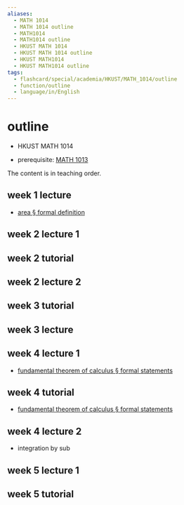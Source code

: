 ```yaml
---
aliases:
  - MATH 1014
  - MATH 1014 outline
  - MATH1014
  - MATH1014 outline
  - HKUST MATH 1014
  - HKUST MATH 1014 outline
  - HKUST MATH1014
  - HKUST MATH1014 outline
tags:
  - flashcard/special/academia/HKUST/MATH_1014/outline
  - function/outline
  - language/in/English
---
```


# outline

- HKUST MATH 1014

- prerequisite: [MATH 1013](../MATH%201013/outline.md)

The content is in teaching order.

## week 1 lecture

- [area § formal definition](../../../../general/area.md#formal%20definition)

## week 2 lecture 1

## week 2 tutorial

## week 2 lecture 2

## week 3 tutorial

## week 3 lecture

## week 4 lecture 1

- [fundamental theorem of calculus § formal statements](../../../../general/fundamental%20theorem%20of%20calculus.md#formal%20statements)

## week 4 tutorial

- [fundamental theorem of calculus § formal statements](../../../../general/fundamental%20theorem%20of%20calculus.md#formal%20statements)

## week 4 lecture 2

- integration by sub

## week 5 lecture 1

## week 5 tutorial
